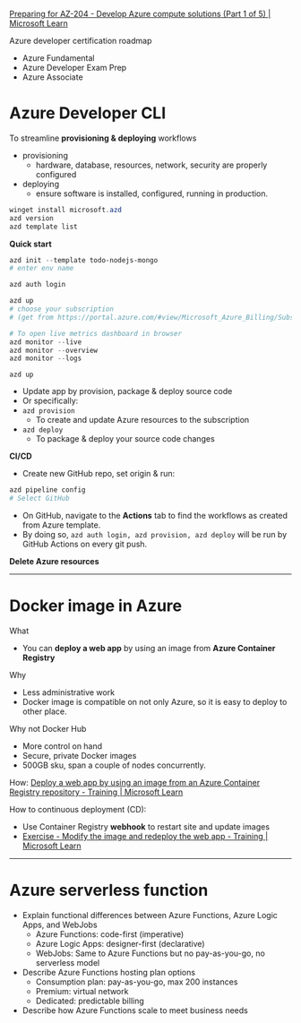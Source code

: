 
[Preparing for AZ-204 - Develop Azure compute solutions (Part 1 of 5) | Microsoft Learn](https://learn.microsoft.com/en-us/shows/exam-readiness-zone/preparing-for-az-204-develop-azure-compute-solutions)

Azure developer certification roadmap
- Azure Fundamental
- Azure Developer Exam Prep
- Azure Associate
# Azure Developer CLI
To streamline **provisioning & deploying** workflows
- provisioning
	- hardware, database, resources, network, security are properly configured
- deploying
	- ensure software is installed, configured, running in production. 

```powershell
winget install microsoft.azd
azd version
azd template list
```

**Quick start**
```powershell
azd init --template todo-nodejs-mongo
# enter env name

azd auth login

azd up
# choose your subscription 
# (get from https://portal.azure.com/#view/Microsoft_Azure_Billing/SubscriptionsBlade)

# To open live metrics dashboard in browser
azd monitor --live
azd monitor --overview
azd monitor --logs
```

`azd up`
- Update app by provision, package & deploy source code
- Or specifically:
- `azd provision`
	- To create and update Azure resources to the subscription
- `azd deploy`
	- To package & deploy your source code changes

**CI/CD**
- Create new GitHub repo, set origin & run:
```powershell
azd pipeline config
# Select GitHub
```
- On GitHub, navigate to the **Actions** tab to find the workflows as created from Azure template.
- By doing so, `azd auth login, azd provision, azd deploy` will be run by GitHub Actions on every git push.  

**Delete Azure resources**



---

# Docker image in Azure

What
- You can **deploy a web app** by using an image from **Azure Container Registry** 

Why
- Less administrative work
- Docker image is compatible on not only Azure, so it is easy to deploy to other place.

Why not Docker Hub
- More control on hand
- Secure, private Docker images
- 500GB sku, span a couple of nodes concurrently. 

How: [Deploy a web app by using an image from an Azure Container Registry repository - Training | Microsoft Learn](https://learn.microsoft.com/en-us/training/modules/deploy-run-container-app-service/4-deploy-web-app)

How to continuous deployment (CD):
- Use Container Registry **webhook** to restart site and update images
- [Exercise - Modify the image and redeploy the web app - Training | Microsoft Learn](https://learn.microsoft.com/en-us/training/modules/deploy-run-container-app-service/7-exercise-update-web-app?pivots=csharp)

---

# Azure serverless function

- Explain functional differences between Azure Functions, Azure Logic Apps, and WebJobs
	- Azure Functions: code-first (imperative)
	- Azure Logic Apps: designer-first (declarative)
	- WebJobs: Same to Azure Functions but no pay-as-you-go, no serverless model
- Describe Azure Functions hosting plan options
	- Consumption plan: pay-as-you-go, max 200 instances
	- Premium: virtual network
	- Dedicated: predictable billing
- Describe how Azure Functions scale to meet business needs


